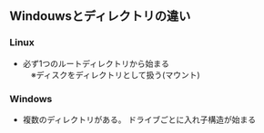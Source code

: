 ## Windouwsとディレクトリの違い
### Linux
- 必ず1つのルートディレクトリから始まる  
　※ディスクをディレクトリとして扱う(マウント)


### Windows
- 複数のディレクトリがある。
  ドライブごとに入れ子構造が始まる
